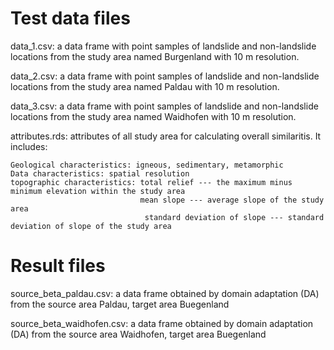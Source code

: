 # Test data files

data_1.csv: a data frame with point samples of landslide and non-landslide locations from the study area named Burgenland with 10 m resolution.

data_2.csv: a data frame with point samples of landslide and non-landslide locations from the study area named Paldau with 10 m resolution.

data_3.csv: a data frame with point samples of landslide and non-landslide locations from the study area named Waidhofen with 10 m resolution.

attributes.rds: attributes of all study area for calculating overall similaritis. It includes:

    Geological characteristics: igneous, sedimentary, metamorphic
    Data characteristics: spatial resolution
    topographic characteristics: total relief --- the maximum minus minimum elevation within the study area
                                 mean slope --- average slope of the study area
                                  standard deviation of slope --- standard deviation of slope of the study area
 
 
 # Result files
 
 source_beta_paldau.csv: a data frame obtained by domain adaptation (DA) from the source area Paldau, target area Buegenland
 
 source_beta_waidhofen.csv: a data frame obtained by domain adaptation (DA) from the source area Waidhofen, target area Buegenland                                 

